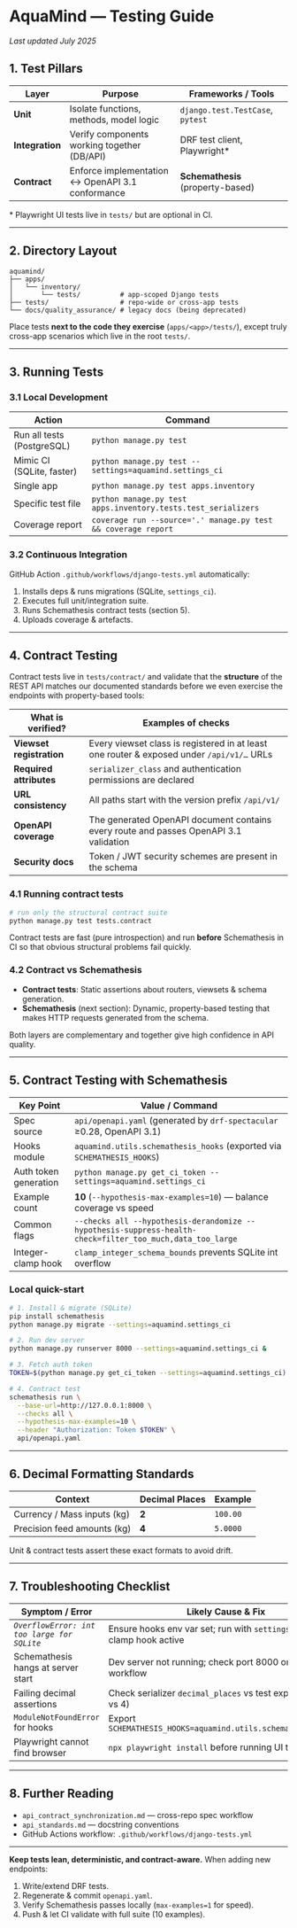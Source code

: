 # AquaMind — Testing Guide

_Last updated July 2025_

## 1. Test Pillars

| Layer          | Purpose                                           | Frameworks / Tools                  |
|----------------|---------------------------------------------------|-------------------------------------|
| **Unit**       | Isolate functions, methods, model logic           | `django.test.TestCase`, `pytest`    |
| **Integration**| Verify components working together (DB/API)       | DRF test client, Playwright*        |
| **Contract**   | Enforce implementation ↔ OpenAPI 3.1 conformance  | **Schemathesis** (property-based)   |

\* Playwright UI tests live in `tests/` but are optional in CI.

---

## 2. Directory Layout

```
aquamind/
├── apps/
│   └── inventory/
│       └── tests/          # app-scoped Django tests
├── tests/                  # repo-wide or cross-app tests
└── docs/quality_assurance/ # legacy docs (being deprecated)
```

Place tests **next to the code they exercise** (`apps/<app>/tests/`), except truly cross-app scenarios which live in the root `tests/`.

---

## 3. Running Tests

### 3.1 Local Development

| Action                           | Command                                                                                           |
|---------------------------------|---------------------------------------------------------------------------------------------------|
| Run all tests (PostgreSQL)      | `python manage.py test`                                                                            |
| Mimic CI (SQLite, faster)       | `python manage.py test --settings=aquamind.settings_ci`                                            |
| Single app                       | `python manage.py test apps.inventory`                                                            |
| Specific test file               | `python manage.py test apps.inventory.tests.test_serializers`                                     |
| Coverage report                  | `coverage run --source='.' manage.py test && coverage report`                                     |

### 3.2 Continuous Integration

GitHub Action `.github/workflows/django-tests.yml` automatically:

1. Installs deps & runs migrations (SQLite, `settings_ci`).
2. Executes full unit/integration suite.
3. Runs Schemathesis contract tests (section 5).
4. Uploads coverage & artefacts.

---

## 4. Contract Testing

Contract tests live in `tests/contract/` and validate that the **structure** of the
REST API matches our documented standards before we even exercise the endpoints
with property-based tools:

| What is verified? | Examples of checks |
|-------------------|--------------------|
| **Viewset registration** | Every viewset class is registered in at least one router & exposed under `/api/v1/…` URLs |
| **Required attributes**  | `serializer_class` and authentication permissions are declared |
| **URL consistency**      | All paths start with the version prefix `/api/v1/` |
| **OpenAPI coverage**     | The generated OpenAPI document contains every route and passes OpenAPI 3.1 validation |
| **Security docs**        | Token / JWT security schemes are present in the schema |

### 4.1 Running contract tests

```bash
# run only the structural contract suite
python manage.py test tests.contract
```

Contract tests are fast (pure introspection) and run **before** Schemathesis in
CI so that obvious structural problems fail quickly.

### 4.2 Contract vs Schemathesis

* **Contract tests**: Static assertions about routers, viewsets & schema
  generation.
* **Schemathesis** (next section): Dynamic, property-based testing that makes
  HTTP requests generated from the schema.

Both layers are complementary and together give high confidence in API quality.

---

## 5. Contract Testing with Schemathesis

| Key Point                         | Value / Command                                                                                          |
|----------------------------------|-----------------------------------------------------------------------------------------------------------|
| Spec source                       | `api/openapi.yaml` (generated by `drf-spectacular` ≥0.28, OpenAPI 3.1)                                    |
| Hooks module                      | `aquamind.utils.schemathesis_hooks` (exported via `SCHEMATHESIS_HOOKS`)                                   |
| Auth token generation             | `python manage.py get_ci_token --settings=aquamind.settings_ci`                                           |
| Example count                     | **10** (`--hypothesis-max-examples=10`) — balance coverage vs speed                                       |
| Common flags                      | `--checks all --hypothesis-derandomize --hypothesis-suppress-health-check=filter_too_much,data_too_large` |
| Integer-clamp hook                | `clamp_integer_schema_bounds` prevents SQLite int overflow                                                |

### Local quick-start

```bash
# 1. Install & migrate (SQLite)
pip install schemathesis
python manage.py migrate --settings=aquamind.settings_ci

# 2. Run dev server
python manage.py runserver 8000 --settings=aquamind.settings_ci &

# 3. Fetch auth token
TOKEN=$(python manage.py get_ci_token --settings=aquamind.settings_ci)

# 4. Contract test
schemathesis run \
  --base-url=http://127.0.0.1:8000 \
  --checks all \
  --hypothesis-max-examples=10 \
  --header "Authorization: Token $TOKEN" \
  api/openapi.yaml
```

---

## 6. Decimal Formatting Standards

| Context                          | Decimal Places | Example  |
|---------------------------------|---------------|----------|
| Currency / Mass inputs (kg)     | **2**         | `100.00` |
| Precision feed amounts (kg)     | **4**         | `5.0000` |

Unit & contract tests assert these exact formats to avoid drift.

---

## 7. Troubleshooting Checklist

| Symptom / Error                              | Likely Cause & Fix                                                         |
|----------------------------------------------|----------------------------------------------------------------------------|
| _`OverflowError: int too large for SQLite`_  | Ensure hooks env var set; run with `settings_ci`; integer clamp hook active |
| Schemathesis hangs at server start           | Dev server not running; check port 8000 or wait-loop in workflow           |
| Failing decimal assertions                   | Check serializer `decimal_places` vs test expectation (2 vs 4)             |
| `ModuleNotFoundError` for hooks              | Export `SCHEMATHESIS_HOOKS=aquamind.utils.schemathesis_hooks`              |
| Playwright cannot find browser               | `npx playwright install` before running UI tests                           |

---

## 8. Further Reading

* `api_contract_synchronization.md` — cross-repo spec workflow  
* `api_standards.md` — docstring conventions  
* GitHub Actions workflow: `.github/workflows/django-tests.yml`

---

**Keep tests lean, deterministic, and contract-aware.** When adding new endpoints:

1. Write/extend DRF tests.  
2. Regenerate & commit `openapi.yaml`.  
3. Verify Schemathesis passes locally (`max-examples=1` for speed).  
4. Push & let CI validate with full suite (10 examples).  
